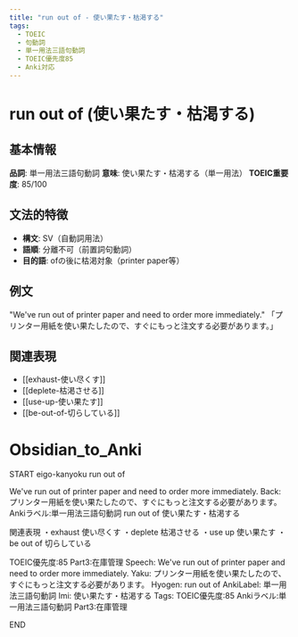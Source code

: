 ```yaml
---
title: "run out of - 使い果たす・枯渇する"
tags:
  - TOEIC
  - 句動詞
  - 単一用法三語句動詞
  - TOEIC優先度85
  - Anki対応
---
```


# run out of (使い果たす・枯渇する)

## 基本情報
**品詞**: 単一用法三語句動詞
**意味**: 使い果たす・枯渇する（単一用法）
**TOEIC重要度**: 85/100

## 文法的特徴
- **構文**: SV（自動詞用法）
- **語順**: 分離不可（前置詞句動詞）
- **目的語**: ofの後に枯渇対象（printer paper等）

## 例文
"We've run out of printer paper and need to order more immediately."
「プリンター用紙を使い果たしたので、すぐにもっと注文する必要があります。」

## 関連表現
- [[exhaust-使い尽くす]]
- [[deplete-枯渇させる]]
- [[use-up-使い果たす]]
- [[be-out-of-切らしている]]

# Obsidian_to_Anki
START
eigo-kanyoku
run out of

We've run out of printer paper and need to order more immediately.
Back: 
プリンター用紙を使い果たしたので、すぐにもっと注文する必要があります。
Ankiラベル:単一用法三語句動詞
run out of
使い果たす・枯渇する

関連表現
・exhaust 使い尽くす
・deplete 枯渇させる
・use up 使い果たす
・be out of 切らしている

TOEIC優先度:85
Part3:在庫管理
Speech: We've run out of printer paper and need to order more immediately.
Yaku: プリンター用紙を使い果たしたので、すぐにもっと注文する必要があります。
Hyogen: run out of
AnkiLabel: 単一用法三語句動詞
Imi: 使い果たす・枯渇する
Tags: TOEIC優先度:85 Ankiラベル:単一用法三語句動詞 Part3:在庫管理
<!--ID: 1753025159006-->
END 
